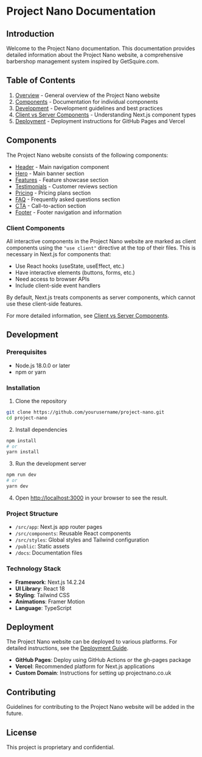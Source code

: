 # Project Nano Documentation

## Introduction

Welcome to the Project Nano documentation. This documentation provides detailed information about the Project Nano website, a comprehensive barbershop management system inspired by GetSquire.com.

## Table of Contents

1. [Overview](./overview.md) - General overview of the Project Nano website
2. [Components](#components) - Documentation for individual components
3. [Development](#development) - Development guidelines and best practices
4. [Client vs Server Components](./client-components.md) - Understanding Next.js component types
5. [Deployment](./deployment.md) - Deployment instructions for GitHub Pages and Vercel

## Components

The Project Nano website consists of the following components:

- [Header](./header.md) - Main navigation component
- [Hero](./hero.md) - Main banner section
- [Features](./features.md) - Feature showcase section
- [Testimonials](./testimonials.md) - Customer reviews section
- [Pricing](./pricing.md) - Pricing plans section
- [FAQ](./faq.md) - Frequently asked questions section
- [CTA](./cta.md) - Call-to-action section
- [Footer](./footer.md) - Footer navigation and information

### Client Components

All interactive components in the Project Nano website are marked as client components using the `"use client"` directive at the top of their files. This is necessary in Next.js for components that:

- Use React hooks (useState, useEffect, etc.)
- Have interactive elements (buttons, forms, etc.)
- Need access to browser APIs
- Include client-side event handlers

By default, Next.js treats components as server components, which cannot use these client-side features.

For more detailed information, see [Client vs Server Components](./client-components.md).

## Development

### Prerequisites

- Node.js 18.0.0 or later
- npm or yarn

### Installation

1. Clone the repository
```bash
git clone https://github.com/yourusername/project-nano.git
cd project-nano
```

2. Install dependencies
```bash
npm install
# or
yarn install
```

3. Run the development server
```bash
npm run dev
# or
yarn dev
```

4. Open [http://localhost:3000](http://localhost:3000) in your browser to see the result.

### Project Structure

- `/src/app`: Next.js app router pages
- `/src/components`: Reusable React components
- `/src/styles`: Global styles and Tailwind configuration
- `/public`: Static assets
- `/docs`: Documentation files

### Technology Stack

- **Framework**: Next.js 14.2.24
- **UI Library**: React 18
- **Styling**: Tailwind CSS
- **Animations**: Framer Motion
- **Language**: TypeScript

## Deployment

The Project Nano website can be deployed to various platforms. For detailed instructions, see the [Deployment Guide](./deployment.md).

- **GitHub Pages**: Deploy using GitHub Actions or the gh-pages package
- **Vercel**: Recommended platform for Next.js applications
- **Custom Domain**: Instructions for setting up projectnano.co.uk

## Contributing

Guidelines for contributing to the Project Nano website will be added in the future.

## License

This project is proprietary and confidential. 